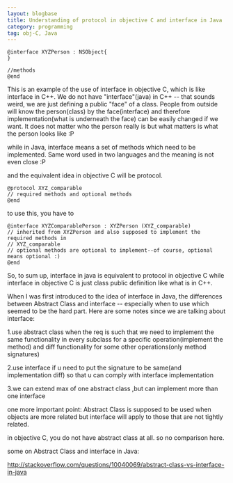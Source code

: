 ```yaml
---
layout: blogbase
title: Understanding of protocol in objective C and interface in Java
category: programming
tag: obj-C, Java
---
```

~~~obj-c
@interface XYZPerson : NSObject{
}

//methods
@end
~~~

This is an example of the use of interface in objective C, which is like interface in C++. We do not have "interface"(java) in C++ -- that sounds weird, we are just defining a public "face" of a class. People from outside will know the person(class) by the face(interface) and therefore implementation(what is underneath the face) can be easily changed if we want. It does not matter who the person really is but what matters is what the person looks like :P

while in Java, interface means a set of methods which need to be implemented. Same word used in two languages and the meaning is not even close :P

and the equivalent idea in objective C will be protocol.

~~~obj-c
@protocol XYZ_comparable
// required methods and optional methods
@end
~~~

to use this, you have to

~~~obj-c
@interface XYZComparablePerson : XYZPerson (XYZ_comparable)
// inherited from XYZPerson and also supposed to implement the required methods in
// XYZ_comparable
// optional methods are optional to implement--of course, optional means optional :)
@end
~~~

So, to sum up, interface in java is equivalent to protocol in objective C while interface in objective C is just class public definition like what is in C++.

When I was first introduced to the idea of interface in Java, the differences between Abstract Class and interface -- especially when to use which seemed to be the hard part. Here are some notes since we are talking about interface:

1.use abstract class when the req is such that we need to implement the same functionality in every subclass for a specific operation(implement the method) and diff functionality for some other operations(only method signatures)

2.use interface if u need to put the signature to be same(and implementation diff) so that u can comply with interface implementation

3.we can extend max of one abstract class ,but can implement more than one interface

one more important point:
Abstract Class is supposed to be used when objects are more related but interface will apply to those that are not tightly related.

in objective C, you do not have abstract class at all. so no comparison here.

some on Abstract Class and interface in Java:

http://stackoverflow.com/questions/10040069/abstract-class-vs-interface-in-java

